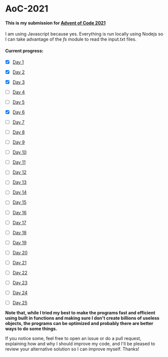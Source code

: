 # AoC-2021

#### This is my submission for [Advent of Code 2021](https://adventofcode.com/2021)
I am using Javascript because yes.
Everything is run locally using Nodejs so I can take advantage of the *fs* module to read the input.txt files.

#### Current progress:
- [x] [Day 1](https://github.com/edo2313/AoC-2021/tree/main/day1)
- [x] [Day 2](https://github.com/edo2313/AoC-2021/tree/main/day2)
- [x] [Day 3](https://github.com/edo2313/AoC-2021/tree/main/day3)
- [ ] [Day 4](https://github.com/edo2313/AoC-2021/tree/main/day4)
- [ ] [Day 5](https://github.com/edo2313/AoC-2021/tree/main/day5)
- [x] [Day 6](https://github.com/edo2313/AoC-2021/tree/main/day6)
- [ ] [Day 7](https://github.com/edo2313/AoC-2021/tree/main/day7)
- [ ] [Day 8](https://github.com/edo2313/AoC-2021/tree/main/day8)
- [ ] [Day 9](https://github.com/edo2313/AoC-2021/tree/main/day9)
- [ ] [Day 10](https://github.com/edo2313/AoC-2021/tree/main/day10)
- [ ] [Day 11](https://github.com/edo2313/AoC-2021/tree/main/day11)
- [ ] [Day 12](https://github.com/edo2313/AoC-2021/tree/main/day12)
- [ ] [Day 13](https://github.com/edo2313/AoC-2021/tree/main/day13)
- [ ] [Day 14](https://github.com/edo2313/AoC-2021/tree/main/day14)
- [ ] [Day 15](https://github.com/edo2313/AoC-2021/tree/main/day15)
- [ ] [Day 16](https://github.com/edo2313/AoC-2021/tree/main/day16)
- [ ] [Day 17](https://github.com/edo2313/AoC-2021/tree/main/day17)
- [ ] [Day 18](https://github.com/edo2313/AoC-2021/tree/main/day18)
- [ ] [Day 19](https://github.com/edo2313/AoC-2021/tree/main/day19)
- [ ] [Day 20](https://github.com/edo2313/AoC-2021/tree/main/day20)
- [ ] [Day 21](https://github.com/edo2313/AoC-2021/tree/main/day21)
- [ ] [Day 22](https://github.com/edo2313/AoC-2021/tree/main/day22)
- [ ] [Day 23](https://github.com/edo2313/AoC-2021/tree/main/day23)
- [ ] [Day 24](https://github.com/edo2313/AoC-2021/tree/main/day24)
- [ ] [Day 25](https://github.com/edo2313/AoC-2021/tree/main/day25)



**Note that, while I tried my best to make the programs fast and efficient using built in functions and making sure I don't create billions of useless objects, the programs can be optimized and probably there are better ways to do some things.**

If you notice some, feel free to open an issue or do a pull request, explaining how and why I should improve my code, and I'll be pleased to review your alternative solution so I can improve myself.
Thanks!
